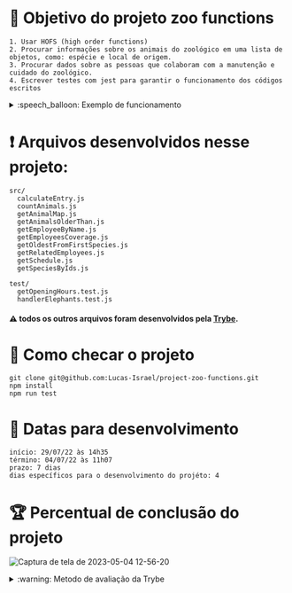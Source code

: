 # :open_book: Objetivo do projeto zoo functions

```
1. Usar HOFS (high order functions)
2. Procurar informações sobre os animais do zoológico em uma lista de objetos, como: espécie e local de origem.
3. Procurar dados sobre as pessoas que colaboram com a manutenção e cuidado do zoológico.
4. Escrever testes com jest para garantir o funcionamento dos códigos escritos
```

<details>
  <summary>:speech_balloon: Exemplo de funcionamento</summary>
  
![Captura de tela de 2023-05-04 12-49-24](https://user-images.githubusercontent.com/104790267/236260969-3cbe6a14-232b-4d26-8409-4a69fd990e25.png)

  
</details>

# :heavy_exclamation_mark: Arquivos desenvolvidos nesse projeto:

```
src/
  calculateEntry.js
  countAnimals.js
  getAnimalMap.js
  getAnimalsOlderThan.js
  getEmployeeByName.js
  getEmployeesCoverage.js
  getOldestFromFirstSpecies.js
  getRelatedEmployees.js
  getSchedule.js
  getSpeciesByIds.js
  
test/
  getOpeningHours.test.js
  handlerElephants.test.js
```

#### :warning: todos os outros arquivos foram desenvolvidos pela [Trybe](https://www.betrybe.com).

# :thinking: Como checar o projeto

```
git clone git@github.com:Lucas-Israel/project-zoo-functions.git
npm install
npm run test
```

# :calendar: Datas para desenvolvimento

```
início: 29/07/22 às 14h35
término: 04/07/22 às 11h07
prazo: 7 dias
dias específicos para o desenvolvimento do projéto: 4
```

# :trophy: Percentual de conclusão do projeto

![Captura de tela de 2023-05-04 12-56-20](https://user-images.githubusercontent.com/104790267/236262494-70c952b5-cfac-4ea8-8bb2-66244f3a2bbf.png)


<details>
  <summary>:warning: Metodo de avaliação da Trybe</summary>
  
##### A escola de programação [Trybe](https://www.betrybe.com) utiliza um sistema de avaliação baseado na conclusão de requisitos em cada projeto, considerando a porcentagem de conclusão, com um mínimo de 80% dos requisitos obrigatórios, em um prazo regular de no máximo 7 dias, tendo dias específicos para o desenvolvimento do projeto que variam de acordo com a complexidade dele.

##### Não alcançando esse patamar mímino, o aluno entra em recuperação, tendo que entregar 90% dos requisitos obrigatórios mais os bonús, em outros 7 dias, caso o aluno falhe novamente ele é mudado de turma para refazer o conteúdo e projeto, caso falhe após mudar de turma, no mesmo conteúdo/projeto, o aluno é removido do curso.
  
</details>
